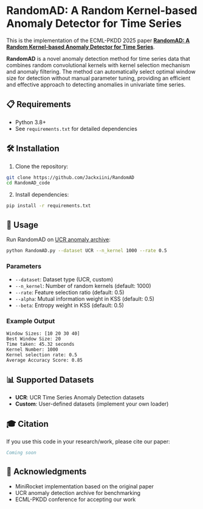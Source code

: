 # RandomAD: A Random Kernel-based Anomaly Detector for Time Series

This is the implementation of the ECML-PKDD 2025 paper [**RandomAD: A Random Kernel-based Anomaly Detector for Time Series**](https://ecmlpkdd-storage.s3.eu-central-1.amazonaws.com/preprints/2025/research/preprint_ecml_pkdd_2025_research_95.pdf).

**RandomAD** is a novel anomaly detection method for time series data that combines random convolutional kernels with kernel selection mechanism and anomaly filtering. The method can automatically select optimal window size for detection without manual parameter tuning, providing an efficient and effective approach to detecting anomalies in univariate time series.

## 📋 Requirements

- Python 3.8+
- See `requirements.txt` for detailed dependencies

## 🛠️ Installation

1. Clone the repository:
```bash
git clone https://github.com/Jackxiini/RandomAD
cd RandomAD_code
```

2. Install dependencies:
```bash
pip install -r requirements.txt
```

## 🎯 Usage

Run RandomAD on [UCR anomaly archive](https://www.cs.ucr.edu/~eamonn/time_series_data_2018/UCR_TimeSeriesAnomalyDatasets2021.zip):
```bash
python RandomAD.py --dataset UCR --n_kernel 1000 --rate 0.5
```

### Parameters

- `--dataset`: Dataset type (UCR, custom)
- `--n_kernel`: Number of random kernels (default: 1000)
- `--rate`: Feature selection ratio (default: 0.5)
- `--alpha`: Mutual information weight in KSS (default: 0.5)
- `--beta`: Entropy weight in KSS (default: 0.5)

### Example Output

```
Window Sizes: [10 20 30 40]
Best Window Size: 20
Time taken: 45.32 seconds
Kernel Number: 1000
Kernel selection rate: 0.5
Average Accuracy Score: 0.85
```

## 📊 Supported Datasets

- **UCR**: UCR Time Series Anomaly Detection datasets
- **Custom**: User-defined datasets (implement your own loader)

## 🎓 Citation

If you use this code in your research/work, please cite our paper:

```bibtex
Coming soon
```

## 🙏 Acknowledgments

- MiniRocket implementation based on the original paper
- UCR anomaly detection archive for benchmarking
- ECML-PKDD conference for accepting our work









